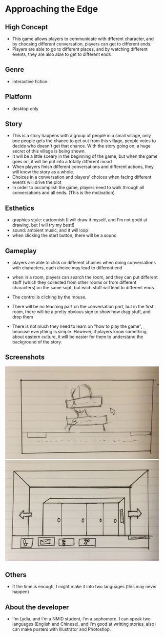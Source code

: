 # Approaching the Edge

## High Concept
- This game allows players to communicate with dfferent character, and by choosing different conversation, players can get to different ends.
- Players are able to go to different places, and by watching different events, they are also able to get to different ends

## Genre
- Interactive fiction

## Platform
- desktop only

## Story
- This is a story happens with a group of people in a small village, only one people gets the chance to get out from this village, people votes to decide who doesn't get that chance. With the story going on, a huge secret of this village is being shown.
- It will be a little sceary in the beginning of the game, but when the game goes on, it will be put into a totally different mood
- When players finish different conversations and different actions, they will know the story as a whole.
- Choices in a conversation and players' choices when facing different events will drive the plot
- In order to accomplish the game, players need to walk through all conversations and all ends. (This is the motivation)

## Esthetics
- graphics style: cartoonish (I will draw it myself, and I'm not godd at drawing, but I will try my best!)
- sound: ambient music, and it will loop
- when clicking the start button, there will be a sound

## Gameplay
- players are able to click on different choices when doing conversations with characters, each choice may lead to different end

- when in a room, players can search the room, and they can put different stuff (which they collected from other rooms or from different characters) on the same sopt, but each stuff will lead to different ends.

- The control is clicking by the mouse.

- There will be no teaching part on the conversation part, but in the first room, there will be a pretty obvious sign to show how drag stuff, and drop them
- There is not much they need to learn on "how to play the game", beacuse everything is simple. However, if players know something about eastern culture, it will be easier for them to understand the background of the story.

## Screenshots
![Conversation](https://github.com/onoderaritsu/230IGM/blob/master/conversation.jpg?raw=true)
![Room Search](https://github.com/onoderaritsu/230IGM/blob/master/home.jpg?raw=true)

## Others
- if the time is enough, I might make it into two languages (this may never happen)

## About the developer
- I'm Lydia, and I'm a NMID student, I'm a sophomore. I can speak two languages (English and Chinese), and I'm good at writting stories, also I can make posters with Illustrator and Photoshop.
